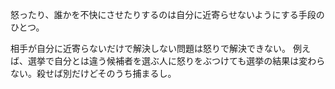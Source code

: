 怒ったり、誰かを不快にさせたりするのは自分に近寄らせないようにする手段のひとつ。

相手が自分に近寄らないだけで解決しない問題は怒りで解決できない。
例えば、選挙で自分とは違う候補者を選ぶ人に怒りをぶつけても選挙の結果は変わらない。殺せば別だけどそのうち捕まるし。
